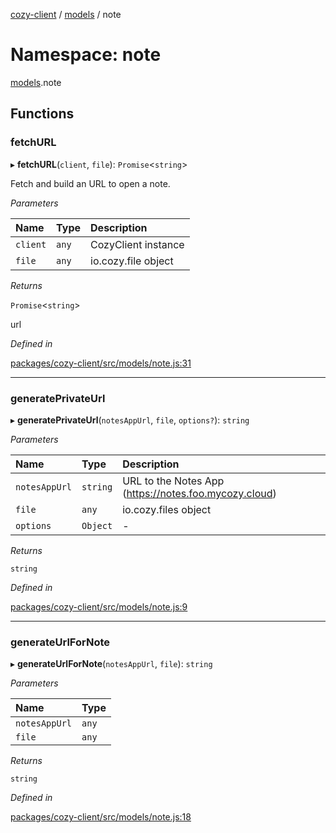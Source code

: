 [cozy-client](../README.md) / [models](models.md) / note

# Namespace: note

[models](models.md).note

## Functions

### fetchURL

▸ **fetchURL**(`client`, `file`): `Promise`<`string`>

Fetch and build an URL to open a note.

*Parameters*

| Name | Type | Description |
| :------ | :------ | :------ |
| `client` | `any` | CozyClient instance |
| `file` | `any` | io.cozy.file object |

*Returns*

`Promise`<`string`>

url

*Defined in*

[packages/cozy-client/src/models/note.js:31](https://github.com/cozy/cozy-client/blob/master/packages/cozy-client/src/models/note.js#L31)

***

### generatePrivateUrl

▸ **generatePrivateUrl**(`notesAppUrl`, `file`, `options?`): `string`

*Parameters*

| Name | Type | Description |
| :------ | :------ | :------ |
| `notesAppUrl` | `string` | URL to the Notes App (https://notes.foo.mycozy.cloud) |
| `file` | `any` | io.cozy.files object |
| `options` | `Object` | - |

*Returns*

`string`

*Defined in*

[packages/cozy-client/src/models/note.js:9](https://github.com/cozy/cozy-client/blob/master/packages/cozy-client/src/models/note.js#L9)

***

### generateUrlForNote

▸ **generateUrlForNote**(`notesAppUrl`, `file`): `string`

*Parameters*

| Name | Type |
| :------ | :------ |
| `notesAppUrl` | `any` |
| `file` | `any` |

*Returns*

`string`

*Defined in*

[packages/cozy-client/src/models/note.js:18](https://github.com/cozy/cozy-client/blob/master/packages/cozy-client/src/models/note.js#L18)
